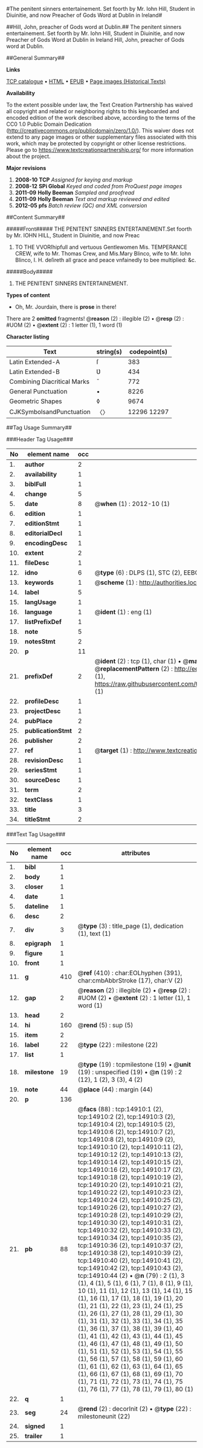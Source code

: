 #The penitent sinners entertainement. Set foorth by Mr. Iohn Hill, Student in Diuinitie, and now Preacher of Gods Word at Dublin in Ireland#

##Hill, John, preacher of Gods word at Dublin.##
The penitent sinners entertainement. Set foorth by Mr. Iohn Hill, Student in Diuinitie, and now Preacher of Gods Word at Dublin in Ireland
Hill, John, preacher of Gods word at Dublin.

##General Summary##

**Links**

[TCP catalogue](http://www.ota.ox.ac.uk/tcp/)  • 
[HTML](http://tei.it.ox.ac.uk/tcp/Texts-HTML/free/A03/A03351.html)  • 
[EPUB](http://tei.it.ox.ac.uk/tcp/Texts-EPUB/free/A03/A03351.epub) • 
[Page images (Historical Texts)](https://historicaltexts.jisc.ac.uk/eebo-99849743e)

**Availability**

To the extent possible under law, the Text Creation Partnership has waived all copyright and related or neighboring rights to this keyboarded and encoded edition of the work described above, according to the terms of the CC0 1.0 Public Domain Dedication (http://creativecommons.org/publicdomain/zero/1.0/). This waiver does not extend to any page images or other supplementary files associated with this work, which may be protected by copyright or other license restrictions. Please go to https://www.textcreationpartnership.org/ for more information about the project.

**Major revisions**

1. __2008-10__ __TCP__ *Assigned for keying and markup*
1. __2008-12__ __SPi Global__ *Keyed and coded from ProQuest page images*
1. __2011-09__ __Holly Beeman__ *Sampled and proofread*
1. __2011-09__ __Holly Beeman__ *Text and markup reviewed and edited*
1. __2012-05__ __pfs__ *Batch review (QC) and XML conversion*

##Content Summary##

#####Front#####
THE PENITENT SINNERS ENTERTAINEMENT.Set foorth by Mr. IOHN HILL, Student in Diuinitie, and now Preac
1. TO THE VVORſhipfull and vertuous Gentlewomen Mis. TEMPERANCE CREW, wife to Mr. Thomas Crew, and Mis.Mary Blinco, wife to Mr. Iohn Blinco, I. H. deſireth all grace and peace vnfainedly to bee multiplied: &c.

#####Body#####

1. THE PENITENT SINNERS ENTERTAINEMENT.

**Types of content**

  * Oh, Mr. Jourdain, there is **prose** in there!

There are 2 **omitted** fragments! 
 @__reason__ (2) : illegible (2)  •  @__resp__ (2) : #UOM (2)  •  @__extent__ (2) : 1 letter (1), 1 word (1)

**Character listing**


|Text|string(s)|codepoint(s)|
|---|---|---|
|Latin Extended-A|ſ|383|
|Latin Extended-B|Ʋ|434|
|Combining             Diacritical Marks|̄|772|
|General Punctuation|•|8226|
|Geometric Shapes|◊|9674|
|CJKSymbolsandPunctuation|〈〉|12296 12297|

##Tag Usage Summary##

###Header Tag Usage###

|No|element name|occ|attributes|
|---|---|---|---|
|1.|__author__|2||
|2.|__availability__|1||
|3.|__biblFull__|1||
|4.|__change__|5||
|5.|__date__|8| @__when__ (1) : 2012-10 (1)|
|6.|__edition__|1||
|7.|__editionStmt__|1||
|8.|__editorialDecl__|1||
|9.|__encodingDesc__|1||
|10.|__extent__|2||
|11.|__fileDesc__|1||
|12.|__idno__|6| @__type__ (6) : DLPS (1), STC (2), EEBO-CITATION (1), PROQUEST (1), VID (1)|
|13.|__keywords__|1| @__scheme__ (1) : http://authorities.loc.gov/ (1)|
|14.|__label__|5||
|15.|__langUsage__|1||
|16.|__language__|1| @__ident__ (1) : eng (1)|
|17.|__listPrefixDef__|1||
|18.|__note__|5||
|19.|__notesStmt__|2||
|20.|__p__|11||
|21.|__prefixDef__|2| @__ident__ (2) : tcp (1), char (1)  •  @__matchPattern__ (2) : ([0-9\-]+):([0-9IVX]+) (1), (.+) (1)  •  @__replacementPattern__ (2) : http://eebo.chadwyck.com/downloadtiff?vid=$1&page=$2 (1), https://raw.githubusercontent.com/textcreationpartnership/Texts/master/tcpchars.xml#$1 (1)|
|22.|__profileDesc__|1||
|23.|__projectDesc__|1||
|24.|__pubPlace__|2||
|25.|__publicationStmt__|2||
|26.|__publisher__|2||
|27.|__ref__|1| @__target__ (1) : http://www.textcreationpartnership.org/docs/. (1)|
|28.|__revisionDesc__|1||
|29.|__seriesStmt__|1||
|30.|__sourceDesc__|1||
|31.|__term__|2||
|32.|__textClass__|1||
|33.|__title__|3||
|34.|__titleStmt__|2||


###Text Tag Usage###

|No|element name|occ|attributes|
|---|---|---|---|
|1.|__bibl__|1||
|2.|__body__|1||
|3.|__closer__|1||
|4.|__date__|1||
|5.|__dateline__|1||
|6.|__desc__|2||
|7.|__div__|3| @__type__ (3) : title_page (1), dedication (1), text (1)|
|8.|__epigraph__|1||
|9.|__figure__|1||
|10.|__front__|1||
|11.|__g__|410| @__ref__ (410) : char:EOLhyphen (391), char:cmbAbbrStroke (17), char:V (2)|
|12.|__gap__|2| @__reason__ (2) : illegible (2)  •  @__resp__ (2) : #UOM (2)  •  @__extent__ (2) : 1 letter (1), 1 word (1)|
|13.|__head__|2||
|14.|__hi__|160| @__rend__ (5) : sup (5)|
|15.|__item__|2||
|16.|__label__|22| @__type__ (22) : milestone (22)|
|17.|__list__|1||
|18.|__milestone__|19| @__type__ (19) : tcpmilestone (19)  •  @__unit__ (19) : unspecified (19)  •  @__n__ (19) : 2 (12), 1 (2), 3 (3), 4 (2)|
|19.|__note__|44| @__place__ (44) : margin (44)|
|20.|__p__|136||
|21.|__pb__|88| @__facs__ (88) : tcp:14910:1 (2), tcp:14910:2 (2), tcp:14910:3 (2), tcp:14910:4 (2), tcp:14910:5 (2), tcp:14910:6 (2), tcp:14910:7 (2), tcp:14910:8 (2), tcp:14910:9 (2), tcp:14910:10 (2), tcp:14910:11 (2), tcp:14910:12 (2), tcp:14910:13 (2), tcp:14910:14 (2), tcp:14910:15 (2), tcp:14910:16 (2), tcp:14910:17 (2), tcp:14910:18 (2), tcp:14910:19 (2), tcp:14910:20 (2), tcp:14910:21 (2), tcp:14910:22 (2), tcp:14910:23 (2), tcp:14910:24 (2), tcp:14910:25 (2), tcp:14910:26 (2), tcp:14910:27 (2), tcp:14910:28 (2), tcp:14910:29 (2), tcp:14910:30 (2), tcp:14910:31 (2), tcp:14910:32 (2), tcp:14910:33 (2), tcp:14910:34 (2), tcp:14910:35 (2), tcp:14910:36 (2), tcp:14910:37 (2), tcp:14910:38 (2), tcp:14910:39 (2), tcp:14910:40 (2), tcp:14910:41 (2), tcp:14910:42 (2), tcp:14910:43 (2), tcp:14910:44 (2)  •  @__n__ (79) : 2 (1), 3 (1), 4 (1), 5 (1), 6 (1), 7 (1), 8 (1), 9 (1), 10 (1), 11 (1), 12 (1), 13 (1), 14 (1), 15 (1), 16 (1), 17 (1), 18 (1), 19 (1), 20 (1), 21 (1), 22 (1), 23 (1), 24 (1), 25 (1), 26 (1), 27 (1), 28 (1), 29 (1), 30 (1), 31 (1), 32 (1), 33 (1), 34 (1), 35 (1), 36 (1), 37 (1), 38 (1), 39 (1), 40 (1), 41 (1), 42 (1), 43 (1), 44 (1), 45 (1), 46 (1), 47 (1), 48 (1), 49 (1), 50 (1), 51 (1), 52 (1), 53 (1), 54 (1), 55 (1), 56 (1), 57 (1), 58 (1), 59 (1), 60 (1), 61 (1), 62 (1), 63 (1), 64 (1), 65 (1), 66 (1), 67 (1), 68 (1), 69 (1), 70 (1), 71 (1), 72 (1), 73 (1), 74 (1), 75 (1), 76 (1), 77 (1), 78 (1), 79 (1), 80 (1)|
|22.|__q__|1||
|23.|__seg__|24| @__rend__ (2) : decorInit (2)  •  @__type__ (22) : milestoneunit (22)|
|24.|__signed__|1||
|25.|__trailer__|1||

